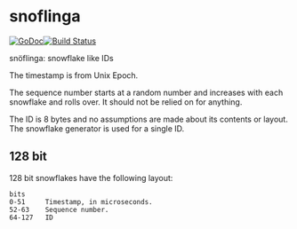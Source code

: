 # snoflinga
[![GoDoc](https://godoc.org/github.com/mohae/snoflinga?status.svg)](https://godoc.org/github.com/mohae/snoflinga)[![Build Status](https://travis-ci.org/mohae/snoflinga.png)](https://travis-ci.org/mohae/snoflinga)

snöflinga: snowflake like IDs

The timestamp is from Unix Epoch.

The sequence number starts at a random number and increases with each snowflake and rolls over.  It should not be relied on for anything.

The ID is 8 bytes and no assumptions are made about its contents or layout.  The snowflake generator is used for a single ID.

## 128 bit
128 bit snowflakes have the following layout:

```
bits    
0-51     Timestamp, in microseconds.
52-63    Sequence number.
64-127   ID
```

